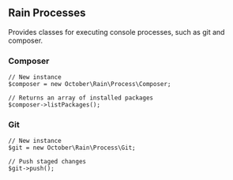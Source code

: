 ## Rain Processes

Provides classes for executing console processes, such as git and composer.

### Composer

    // New instance
    $composer = new October\Rain\Process\Composer;

    // Returns an array of installed packages
    $composer->listPackages();

### Git

    // New instance
    $git = new October\Rain\Process\Git;

    // Push staged changes
    $git->push();
